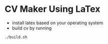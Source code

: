 # CV Maker Using LaTex

- install latex based on your operating system
- build cv by running
```bash
./build.sh
```